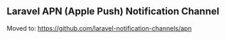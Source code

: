 ## Laravel APN (Apple Push) Notification Channel

Moved to: https://github.com/laravel-notification-channels/apn
